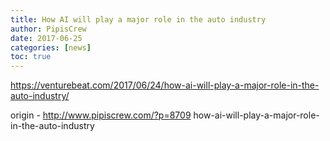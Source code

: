```yaml
---
title: How AI will play a major role in the auto industry
author: PipisCrew
date: 2017-06-25
categories: [news]
toc: true
---
```


https://venturebeat.com/2017/06/24/how-ai-will-play-a-major-role-in-the-auto-industry/

origin - http://www.pipiscrew.com/?p=8709 how-ai-will-play-a-major-role-in-the-auto-industry
